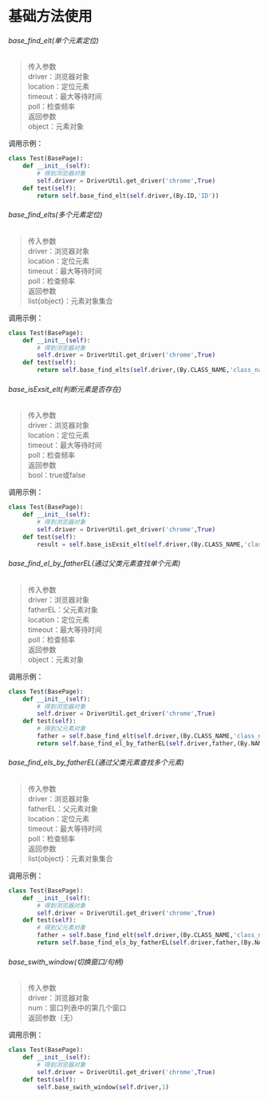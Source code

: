 # 基础方法使用  

###### base_find_elt(单个元素定位)  
> 传入参数  
> driver：浏览器对象  
> location：定位元素  
> timeout：最大等待时间  
> poll：检查频率  
> 返回参数  
> object：元素对象  

调用示例：  
```python  
class Test(BasePage):
    def __init__(self):
        # 得到浏览器对象
        self.driver = DriverUtil.get_driver('chrome',True)
    def test(self):
        return self.base_find_elt(self.driver,(By.ID,'ID'))
```  

###### base_find_elts(多个元素定位)  
> 传入参数  
> driver：浏览器对象  
> location：定位元素  
> timeout：最大等待时间  
> poll：检查频率  
> 返回参数  
> list{object}：元素对象集合  

调用示例：  
```python  
class Test(BasePage):
    def __init__(self):
        # 得到浏览器对象
        self.driver = DriverUtil.get_driver('chrome',True)
    def test(self):
        return self.base_find_elts(self.driver,(By.CLASS_NAME,'class_name'))
```  

###### base_isExsit_elt(判断元素是否存在)  
> 传入参数  
> driver：浏览器对象  
> location：定位元素  
> timeout：最大等待时间  
> poll：检查频率  
> 返回参数  
> bool：true或false

调用示例：  
```python  
class Test(BasePage):
    def __init__(self):
        # 得到浏览器对象
        self.driver = DriverUtil.get_driver('chrome',True)
    def test(self):
        result = self.base_isExsit_elt(self.driver,(By.CLASS_NAME,'class_name'))
```  

###### base_find_el_by_fatherEL(通过父类元素查找单个元素)  
> 传入参数  
> driver：浏览器对象  
> fatherEL：父元素对象  
> location：定位元素  
> timeout：最大等待时间  
> poll：检查频率  
> 返回参数  
> object：元素对象

调用示例：  
```python  
class Test(BasePage):
    def __init__(self):
        # 得到浏览器对象
        self.driver = DriverUtil.get_driver('chrome',True)
    def test(self):
        # 得到父元素对象
        father = self.base_find_elt(self.driver,(By.CLASS_NAME,'class_name'))
        return self.base_find_el_by_fatherEL(self.driver,father,(By.NAME,'name'))
```  

###### base_find_els_by_fatherEL(通过父类元素查找多个元素)  
> 传入参数  
> driver：浏览器对象  
> fatherEL：父元素对象  
> location：定位元素  
> timeout：最大等待时间  
> poll：检查频率  
> 返回参数  
> list{object}：元素对象集合

调用示例：  
```python  
class Test(BasePage):
    def __init__(self):
        # 得到浏览器对象
        self.driver = DriverUtil.get_driver('chrome',True)
    def test(self):
        # 得到父元素对象
        father = self.base_find_elt(self.driver,(By.CLASS_NAME,'class_name'))
        return self.base_find_els_by_fatherEL(self.driver,father,(By.NAME,'name'))
```  

###### base_swith_window(切换窗口/句柄)  
> 传入参数  
> driver：浏览器对象  
> num：窗口列表中的第几个窗口  
> 返回参数（无）  

调用示例：  
```python  
class Test(BasePage):
    def __init__(self):
        # 得到浏览器对象
        self.driver = DriverUtil.get_driver('chrome',True)
    def test(self):
        self.base_swith_window(self.driver,1)
```  